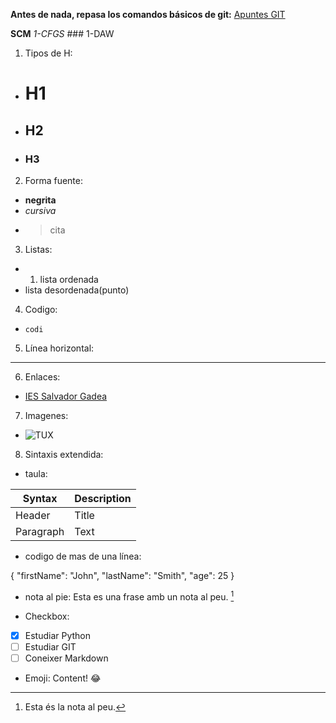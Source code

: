 **Antes de nada, repasa los comandos básicos de git:**
[Apuntes GIT](https://github.com/sercanmar/sercanmar/blob/main/git.md)

**SCM**
*1-CFGS* ### 1-DAW
1. Tipos de H:
- # H1
- ## H2
- ### H3
2. Forma fuente:
- **negrita**
- *cursiva*
- > cita
3. Listas:
- 1. lista ordenada
- lista desordenada(punto)
4. Codigo:
- `codi`
5. Línea horizontal:
- ---
6. Enlaces:
- [IES Salvador Gadea](https://iesgadea.es)
7. Imagenes:
- ![TUX](https://www.markdownguide.org/assets/images/tux.png)
8. Sintaxis extendida:
- taula:

| Syntax | Description |
| ----------- | ----------- |
| Header | Title |
| Paragraph | Text |

- codigo de mas de una línea:

{ "firstName": "John", "lastName": "Smith", "age": 25 }

- nota al pie:
Esta es una frase amb un nota al peu. [^1]

[^1]: Esta és la nota al peu.
- Checkbox:
- [x] Estudiar Python
- [ ] Estudiar GIT
- [ ] Coneixer Markdown
- Emoji:
Content! :joy:

